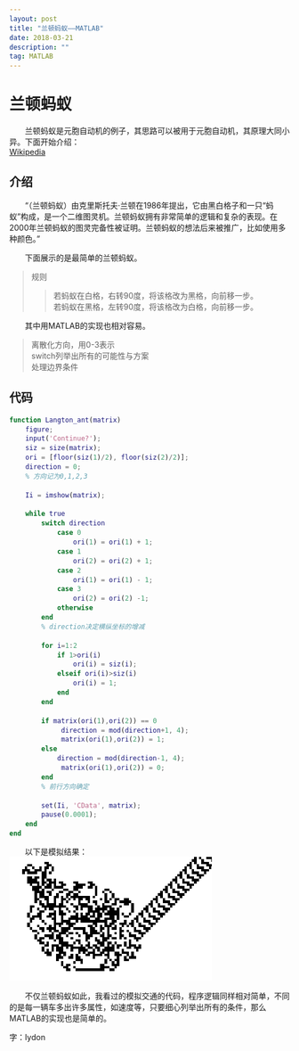 ```yaml
---
layout: post
title: "兰顿蚂蚁——MATLAB"
date: 2018-03-21
description: ""
tag: MATLAB
---
```


# 兰顿蚂蚁

&emsp;&emsp;兰顿蚂蚁是元胞自动机的例子，其思路可以被用于元胞自动机，其原理大同小异。下面开始介绍：  
[Wikipedia](https://en.wikipedia.org/wiki/Langton%27s_ant)

## 介绍
&emsp;&emsp;“（兰顿蚂蚁）由克里斯托夫·兰顿在1986年提出，它由黑白格子和一只“蚂蚁”构成，是一个二维图灵机。兰顿蚂蚁拥有非常简单的逻辑和复杂的表现。在2000年兰顿蚂蚁的图灵完备性被证明。兰顿蚂蚁的想法后来被推广，比如使用多种颜色。”  

&emsp;&emsp;下面展示的是最简单的兰顿蚂蚁。
> 规则
>> 若蚂蚁在白格，右转90度，将该格改为黑格，向前移一步。  
>> 若蚂蚁在黑格，左转90度，将该格改为白格，向前移一步。  

&emsp;&emsp;其中用MATLAB的实现也相对容易。  
> 离散化方向，用0-3表示  
> switch列举出所有的可能性与方案  
> 处理边界条件  

## 代码
```MATLAB
function Langton_ant(matrix)
    figure;
    input('Continue?');
    siz = size(matrix);
    ori = [floor(siz(1)/2), floor(siz(2)/2)];
    direction = 0;
    % 方向记为0,1,2,3
    
    Ii = imshow(matrix);
    
    while true
        switch direction
            case 0
                ori(1) = ori(1) + 1;
            case 1
                ori(2) = ori(2) + 1;
            case 2
                ori(1) = ori(1) - 1;
            case 3
                ori(2) = ori(2) -1;
            otherwise
        end
        % direction决定横纵坐标的增减
        
        for i=1:2
            if 1>ori(i)
                ori(i) = siz(i);
            elseif ori(i)>siz(i)
                ori(i) = 1;
            end
        end

        if matrix(ori(1),ori(2)) == 0
             direction = mod(direction+1, 4);
             matrix(ori(1),ori(2)) = 1;
        else
            direction = mod(direction-1, 4);
             matrix(ori(1),ori(2)) = 0;
        end
        % 前行方向确定
        
        set(Ii, 'CData', matrix);
        pause(0.0001);
    end
end
```

&emsp;&emsp;以下是模拟结果：  
![](/images/posts/2018-03-21-lan-dun-1.png)

&emsp;&emsp;不仅兰顿蚂蚁如此，我看过的模拟交通的代码，程序逻辑同样相对简单，不同的是每一辆车多出许多属性，如速度等，只要细心列举出所有的条件，那么MATLAB的实现也是简单的。  

字：Iydon
